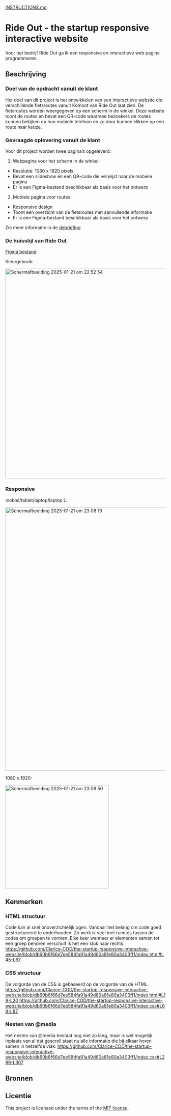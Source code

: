 [INSTRUCTIONS.md](https://github.com/fdnd-task/the-startup-responsive-interactieve-website/blob/main/docs/INSTRUCTIONS.md)

# Ride Out - the startup responsive interactive website
Voor het bedrijf Ride Out ga ik een responsive en interactieve web pagina programmeren. 

## Beschrijving

### Doel van de opdracht vanuit de klant
Het doel van dit project is het ontwikkelen van een interactieve website die verschillende fietsroutes vanuit Komoot van Ride Out laat zien. De fietsroutes worden weergegeven op een scherm in de winkel. Deze website toont de routes en bevat een QR-code waarmee bezoekers de routes kunnen bekijken op hun mobiele telefoon en zo door kunnen klikken op een route naar keuze.

### Gevraagde oplevering vanuit de klant
Voor dit project worden twee pagina’s opgeleverd:

1. Webpagina voor het scherm in de winkel:
- Resolutie: 1080 x 1920 pixels
- Bevat een slideshow en een QR-code die verwijst naar de mobiele pagina
- Er is een Figma-bestand beschikbaar als basis voor het ontwerp

2. Mobiele pagina voor routes:
- Responsive design
- Toont een overzicht van de fietsroutes met aanvullende informatie
- Er is een Figma-bestand beschikbaar als basis voor het ontwerp

Zie meer informatie in de [debriefing](https://github.com/Clarice-COD/the-startup-responsive-interactive-website/issues/2)

### De huisstijl van Ride Out
[Figma bestand](https://www.figma.com/design/D2uZCMGovzNcc8JzulmwMi/I-love-web?node-id=0-1&p=f&m=dev)

Kleurgebruik:

<img width="659" alt="Scherm­afbeelding 2025-01-21 om 22 52 54" src="https://github.com/user-attachments/assets/8fcccea0-ea71-4996-83dc-20a7e670d5df" />

### Responsive
mobiel/tablet/laptop/laptop L:

<img width="828" alt="Scherm­afbeelding 2025-01-21 om 23 08 19" src="https://github.com/user-attachments/assets/2a947121-7704-4944-b636-d3dd20d28ad3" />

1080 x 1920:

<img width="325" alt="Scherm­afbeelding 2025-01-21 om 23 09 50" src="https://github.com/user-attachments/assets/4ffd4e49-7136-48b7-a2d1-7db74a2362f3" />


<!-- In de Beschrijving staat hoe je project er uit ziet, hoe het werkt en wat je er mee kan. -->
<!-- Voeg een mooie poster visual toe 📸 -->
<!-- Voeg een link toe naar Github Pages 🌐-->

## Kenmerken

### HTML structuur
Code kan al snel onoverzichtelijk ogen. Vandaar het belang om code goed gestructureerd te onderhouden. Zo werk ik veel met ruimtes tussen de codes om groepen te vormen. Elke keer wanneer er elementen samen tot een groep behoren verschuif ik het een stuk naar rechts.
https://github.com/Clarice-COD/the-startup-responsive-interactive-website/blob/db60b6f66d7ee584fa91a49d60a81e80a3403ff1/index.html#L45-L67

### CSS structuur
De volgorde van de CSS is gebaseerd op de volgorde van de HTML.
https://github.com/Clarice-COD/the-startup-responsive-interactive-website/blob/db60b6f66d7ee584fa91a49d60a81e80a3403ff1/index.html#L19-L20
https://github.com/Clarice-COD/the-startup-responsive-interactive-website/blob/db60b6f66d7ee584fa91a49d60a81e80a3403ff1/index.css#L69-L87


### Nesten van @media
Het nesten van @media bestaat nog niet zo lang, maar is wel mogelijk. Inplaats van al dat gescroll staat nu alle informatie die bij elkaar horen samen in hetzelfde vlak.
https://github.com/Clarice-COD/the-startup-responsive-interactive-website/blob/db60b6f66d7ee584fa91a49d60a81e80a3403ff1/index.css#L289-L307

<!-- Bij Kenmerken staat welke technieken zijn gebruikt en hoe. Wat is de HTML structuur? Wat zijn de belangrijkste dingen in CSS? Wat is er met JS gedaan en hoe? -->

## Bronnen

## Licentie

This project is licensed under the terms of the [MIT license](./LICENSE).


